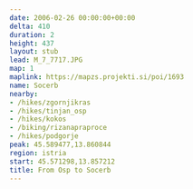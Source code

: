 ```yaml
---
date: 2006-02-26 00:00:00+00:00
delta: 410
duration: 2
height: 437
layout: stub
lead: M_7_7717.JPG
map: 1
maplink: https://mapzs.projekti.si/poi/1693
name: Socerb
nearby:
- /hikes/zgornjikras
- /hikes/tinjan_osp
- /hikes/kokos
- /biking/rizanapraproce
- /hikes/podgorje
peak: 45.589477,13.860844
region: istria
start: 45.571298,13.857212
title: From Osp to Socerb
---
```

